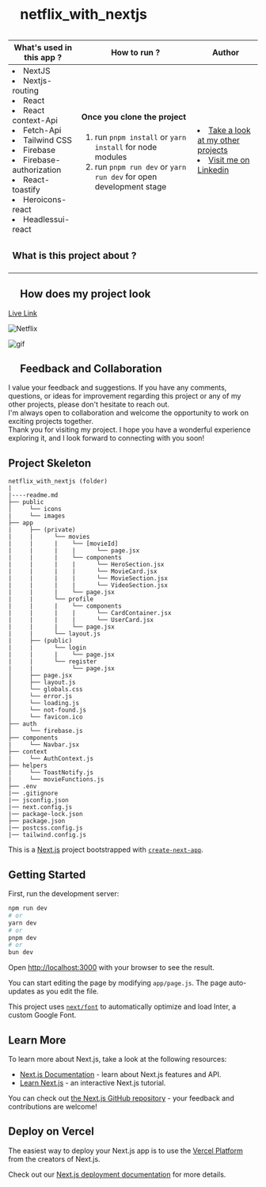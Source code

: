 <div id="user-content-toc">
  <ul align="left">
    <summary><h1 style="display: inline-block">netflix_with_nextjs</h1></summary>
  </ul>
</div>

<table>
   <thead>
        <tr>
            <th>What's used in this app ?</th>
            <th>How to run ?</th>
            <th>Author</th>
        </tr>
    </thead>
  <tbody>
  <tr>
    <td> 
      <li> NextJS  
      <li> Nextjs-routing
      <li> React 
      <li> React context-Api 
      <li> Fetch-Api
      <li> Tailwind CSS
      <li> Firebase
      <li> Firebase-authorization 
      <li> React-toastify  
      <li> Heroicons-react 
      <li> Headlessui-react
    </td>
    <td>  <h4>Once you clone the project</h4>  
      
 1) run  `pnpm install`  or `yarn install` for node modules
 2) run `pnpm run dev` or `yarn run dev` for open development stage
   </td>
    <td> <li> <a href="https://github.com/kaplanh" target="_blank">Take a look at my other projects</a> <li> <a href="https://www.linkedin.com/in/kaplan-h/" target="_blank">Visit me on Linkedin</a> 
  </tr>
  <tr>
    <td colspan="3"><h3>What is this project about ?</h3> 
<p>

</p>
    </td>
  </tr>
      </tbody>
</table>

<div id="user-content-toc">
  <ul align="left">
    <summary><h2>How does my project look</h2></summary>
  </ul>
</div>

[Live Link](https://netflix-with-nextjs.vercel.app/movies)

![Netflix]()

<img src='./images/netflix-nextjs.gif' alt="gif"/>

<div id="user-content-toc">
  <ul align="left">
    <summary><h2>Feedback and Collaboration</h2></summary>
  </ul>
</div>
I value your feedback and suggestions. If you have any comments, questions, or ideas for improvement regarding this project or any of my other projects, please don't hesitate to reach out.<br>
I'm always open to collaboration and welcome the opportunity to work on exciting projects together.<br>
Thank you for visiting my project. I hope you have a wonderful experience exploring it, and I look forward to connecting with you soon!

## Project Skeleton

```
netflix_with_nextjs (folder)
|
|----readme.md
├── public
│     └── icons
|     └── images
├── app
|     ├── (private)
|     |      └── movies
|     |      |    └── [movieId]
|     |      |    |      └── page.jsx
|     |      |    └── components
|     |      |    |      └── HeroSection.jsx
|     |      |    |      └── MovieCard.jsx
|     |      |    |      └── MovieSection.jsx
|     |      |    |      └── VideoSection.jsx
|     |      |    └── page.jsx
|     |      └── profile
|     |      |    └── components
|     |      |    |      └── CardContainer.jsx
|     |      |    |      └── UserCard.jsx
|     |      |    └── page.jsx
|     |      └── layout.js
|     ├── (public)
|     |      └── login
|     |      |    └── page.jsx
|     |      └── register
|     |           └── page.jsx
│     ├── page.jsx
│     ├── layout.js
│     └── globals.css
│     └── error.js
│     └── loading.js
│     └── not-found.js
│     └── favicon.ico
├── auth
│     └── firebase.js
├── components
|     └── Navbar.jsx
├── context
|     └── AuthContext.js
├── helpers
|     └── ToastNotify.js
|     └── movieFunctions.js
├── .env
|── .gitignore
|── jsconfig.json
|── next.config.js
|── package-lock.json
├── package.json
|── postcss.config.js
|── tailwind.config.js
```

This is a [Next.js](https://nextjs.org/) project bootstrapped with [`create-next-app`](https://github.com/vercel/next.js/tree/canary/packages/create-next-app).

## Getting Started

First, run the development server:

```bash
npm run dev
# or
yarn dev
# or
pnpm dev
# or
bun dev
```

Open [http://localhost:3000](http://localhost:3000) with your browser to see the result.

You can start editing the page by modifying `app/page.js`. The page auto-updates as you edit the file.

This project uses [`next/font`](https://nextjs.org/docs/basic-features/font-optimization) to automatically optimize and load Inter, a custom Google Font.

## Learn More

To learn more about Next.js, take a look at the following resources:

-   [Next.js Documentation](https://nextjs.org/docs) - learn about Next.js features and API.
-   [Learn Next.js](https://nextjs.org/learn) - an interactive Next.js tutorial.

You can check out [the Next.js GitHub repository](https://github.com/vercel/next.js/) - your feedback and contributions are welcome!

## Deploy on Vercel

The easiest way to deploy your Next.js app is to use the [Vercel Platform](https://vercel.com/new?utm_medium=default-template&filter=next.js&utm_source=create-next-app&utm_campaign=create-next-app-readme) from the creators of Next.js.

Check out our [Next.js deployment documentation](https://nextjs.org/docs/deployment) for more details.

